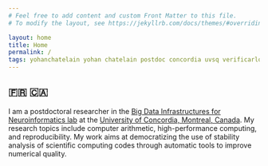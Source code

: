 ```yaml
---
# Feel free to add content and custom Front Matter to this file.
# To modify the layout, see https://jekyllrb.com/docs/themes/#overriding-theme-defaults

layout: home
title: Home 
permalink: /
tags: yohanchatelain yohan chatelain postdoc concordia uvsq verificarlo pytracer software engineering
---
```


## :fr: :canada:

I am a postdoctoral researcher in the 
[Big Data Infrastructures for Neuroinformatics lab](https://big-data-lab-team.github.io/) 
at the [University of Concordia, Montreal, Canada](https://www.concordia.ca/). 
My research topics include computer arithmetic, high-performance computing, and
reproducibility. My work aims at democratizing the use of stability
analysis of scientific computing codes through automatic tools to improve
numerical quality.
